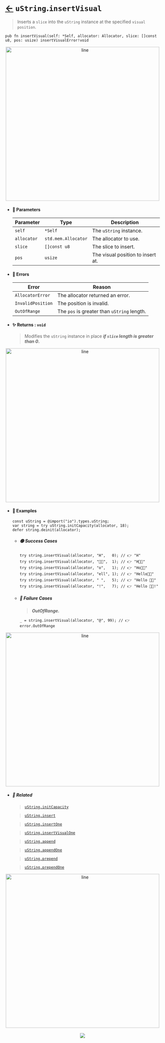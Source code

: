 # [←](../uString.md) `uString`.`insertVisual`

> Inserts a `slice` into the `uString` instance at the specified `visual position`.

```zig
pub fn insertVisual(self: *Self, allocator: Allocator, slice: []const u8, pos: usize) insertVisualError!void
```


<div align="center">
<img src="https://raw.githubusercontent.com/maysara-elshewehy/io-bench/refs/heads/main/dist/img/md/line.png" alt="line" style="width:500px;"/>
</div>

- #### 🧩 Parameters

    | Parameter   | Type                | Description                       |
    | ----------- | ------------------- | --------------------------------- |
    | `self`      | `*Self`             | The `uString` instance.           |
    | `allocator` | `std.mem.Allocator` | The allocator to use.             |
    | `slice`     | `[]const u8`        | The slice to insert.              |
    | `pos`       | `usize`             | The visual position to insert at. |

- #### 🚫 Errors

    | Error             | Reason                                         |
    | ----------------- | ---------------------------------------------- |
    | `AllocatorError`  | The allocator returned an error.               |
    | `InvalidPosition` | The position is invalid.                       |
    | `OutOfRange`      | The `pos` is greater than `uString` length.    |

- #### ✨ Returns : `void`

    > Modifies the `uString` instance in place **_if `slice` length is greater than 0_.**

<div align="center">
<img src="https://raw.githubusercontent.com/maysara-elshewehy/io-bench/refs/heads/main/dist/img/md/line.png" alt="line" style="width:500px;"/>
</div>

- #### 🧪 Examples

    ```zig
    const uString = @import("io").types.uString;
    var string = try uString.initCapacity(allocator, 18);
    defer string.deinit(allocator);
    ```

    - ##### 🟢 Success Cases

        ```zig
        try string.insertVisual(allocator, "H",   0); // 👉 "H"
        try string.insertVisual(allocator, "👨‍🏭",  1); // 👉 "H👨‍🏭"
        try string.insertVisual(allocator, "o",   1); // 👉 "Ho👨‍🏭"
        try string.insertVisual(allocator, "ell", 1); // 👉 "Hello👨‍🏭"
        try string.insertVisual(allocator, " ",   5); // 👉 "Hello 👨‍🏭"
        try string.insertVisual(allocator, "!",   7); // 👉 "Hello 👨‍🏭!"
        ```
    - ##### 🔴 Failure Cases

        > **_OutOfRange._**

        ```zig
        _ = string.insertVisual(allocator, "@", 99); // 👉 error.OutOfRange
        ```

<div align="center">
<img src="https://raw.githubusercontent.com/maysara-elshewehy/io-bench/refs/heads/main/dist/img/md/line.png" alt="line" style="width:500px;"/>
</div>

- ##### 🔗 Related

  > [`uString.initCapacity`](./initCapacity.md)

  > [`uString.insert`](./insert.md)

  > [`uString.insertOne`](./insertOne.md)

  > [`uString.insertVisualOne`](./insertVisualOne.md)

  > [`uString.append`](./append.md)

  > [`uString.appendOne`](./appendOne.md)

  > [`uString.prepend`](./prepend.md)

  > [`uString.prependOne`](./prependOne.md)

<div align="center">
<img src="https://raw.githubusercontent.com/maysara-elshewehy/io-bench/refs/heads/main/dist/img/md/line.png" alt="line" style="width:500px;"/>
</div>

<div align="center"><br>
<a href="https://github.com/maysara-elshewehy"> <img src="https://img.shields.io/badge/Made with ❤️ by-Maysara-orange"/> </a>
</div>